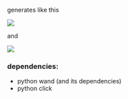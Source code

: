 generates like this


![](https://github.com/iacchus/squared-template/blob/main/square.png?raw=true)

and

![](https://github.com/iacchus/squared-template/blob/main/circle.png?raw=true)

### dependencies:

* python wand (and its dependencies)
* python click
